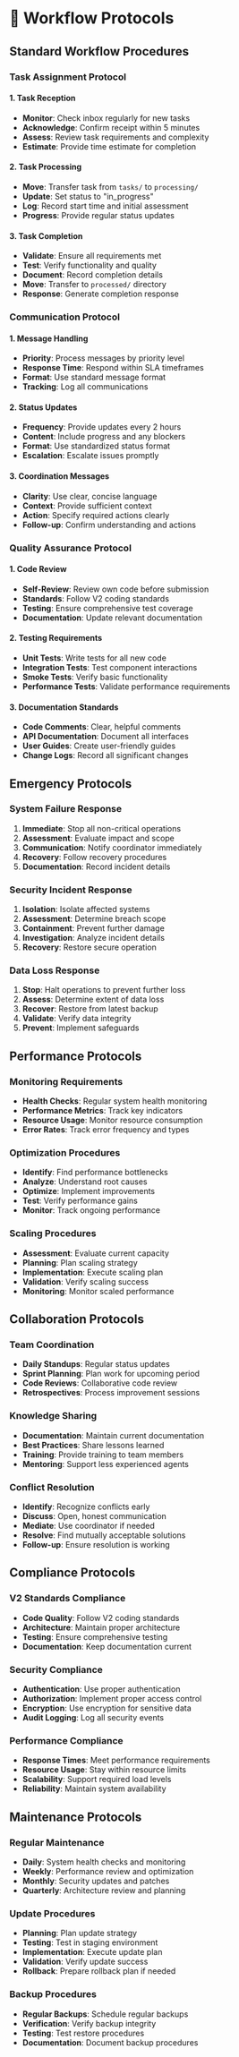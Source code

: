 # 🔄 Workflow Protocols

## Standard Workflow Procedures

### Task Assignment Protocol

#### 1. Task Reception
- **Monitor**: Check inbox regularly for new tasks
- **Acknowledge**: Confirm receipt within 5 minutes
- **Assess**: Review task requirements and complexity
- **Estimate**: Provide time estimate for completion

#### 2. Task Processing
- **Move**: Transfer task from `tasks/` to `processing/`
- **Update**: Set status to "in_progress"
- **Log**: Record start time and initial assessment
- **Progress**: Provide regular status updates

#### 3. Task Completion
- **Validate**: Ensure all requirements met
- **Test**: Verify functionality and quality
- **Document**: Record completion details
- **Move**: Transfer to `processed/` directory
- **Response**: Generate completion response

### Communication Protocol

#### 1. Message Handling
- **Priority**: Process messages by priority level
- **Response Time**: Respond within SLA timeframes
- **Format**: Use standard message format
- **Tracking**: Log all communications

#### 2. Status Updates
- **Frequency**: Provide updates every 2 hours
- **Content**: Include progress and any blockers
- **Format**: Use standardized status format
- **Escalation**: Escalate issues promptly

#### 3. Coordination Messages
- **Clarity**: Use clear, concise language
- **Context**: Provide sufficient context
- **Action**: Specify required actions clearly
- **Follow-up**: Confirm understanding and actions

### Quality Assurance Protocol

#### 1. Code Review
- **Self-Review**: Review own code before submission
- **Standards**: Follow V2 coding standards
- **Testing**: Ensure comprehensive test coverage
- **Documentation**: Update relevant documentation

#### 2. Testing Requirements
- **Unit Tests**: Write tests for all new code
- **Integration Tests**: Test component interactions
- **Smoke Tests**: Verify basic functionality
- **Performance Tests**: Validate performance requirements

#### 3. Documentation Standards
- **Code Comments**: Clear, helpful comments
- **API Documentation**: Document all interfaces
- **User Guides**: Create user-friendly guides
- **Change Logs**: Record all significant changes

## Emergency Protocols

### System Failure Response
1. **Immediate**: Stop all non-critical operations
2. **Assessment**: Evaluate impact and scope
3. **Communication**: Notify coordinator immediately
4. **Recovery**: Follow recovery procedures
5. **Documentation**: Record incident details

### Security Incident Response
1. **Isolation**: Isolate affected systems
2. **Assessment**: Determine breach scope
3. **Containment**: Prevent further damage
4. **Investigation**: Analyze incident details
5. **Recovery**: Restore secure operation

### Data Loss Response
1. **Stop**: Halt operations to prevent further loss
2. **Assess**: Determine extent of data loss
3. **Recover**: Restore from latest backup
4. **Validate**: Verify data integrity
5. **Prevent**: Implement safeguards

## Performance Protocols

### Monitoring Requirements
- **Health Checks**: Regular system health monitoring
- **Performance Metrics**: Track key indicators
- **Resource Usage**: Monitor resource consumption
- **Error Rates**: Track error frequency and types

### Optimization Procedures
- **Identify**: Find performance bottlenecks
- **Analyze**: Understand root causes
- **Optimize**: Implement improvements
- **Test**: Verify performance gains
- **Monitor**: Track ongoing performance

### Scaling Procedures
- **Assessment**: Evaluate current capacity
- **Planning**: Plan scaling strategy
- **Implementation**: Execute scaling plan
- **Validation**: Verify scaling success
- **Monitoring**: Monitor scaled performance

## Collaboration Protocols

### Team Coordination
- **Daily Standups**: Regular status updates
- **Sprint Planning**: Plan work for upcoming period
- **Code Reviews**: Collaborative code review
- **Retrospectives**: Process improvement sessions

### Knowledge Sharing
- **Documentation**: Maintain current documentation
- **Best Practices**: Share lessons learned
- **Training**: Provide training to team members
- **Mentoring**: Support less experienced agents

### Conflict Resolution
- **Identify**: Recognize conflicts early
- **Discuss**: Open, honest communication
- **Mediate**: Use coordinator if needed
- **Resolve**: Find mutually acceptable solutions
- **Follow-up**: Ensure resolution is working

## Compliance Protocols

### V2 Standards Compliance
- **Code Quality**: Follow V2 coding standards
- **Architecture**: Maintain proper architecture
- **Testing**: Ensure comprehensive testing
- **Documentation**: Keep documentation current

### Security Compliance
- **Authentication**: Use proper authentication
- **Authorization**: Implement proper access control
- **Encryption**: Use encryption for sensitive data
- **Audit Logging**: Log all security events

### Performance Compliance
- **Response Times**: Meet performance requirements
- **Resource Usage**: Stay within resource limits
- **Scalability**: Support required load levels
- **Reliability**: Maintain system availability

## Maintenance Protocols

### Regular Maintenance
- **Daily**: System health checks and monitoring
- **Weekly**: Performance review and optimization
- **Monthly**: Security updates and patches
- **Quarterly**: Architecture review and planning

### Update Procedures
- **Planning**: Plan update strategy
- **Testing**: Test in staging environment
- **Implementation**: Execute update plan
- **Validation**: Verify update success
- **Rollback**: Prepare rollback plan if needed

### Backup Procedures
- **Regular Backups**: Schedule regular backups
- **Verification**: Verify backup integrity
- **Testing**: Test restore procedures
- **Documentation**: Document backup procedures 